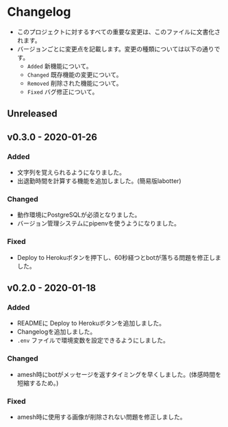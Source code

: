 # Changelog

* このプロジェクトに対するすべての重要な変更は、このファイルに文書化されます。
* バージョンごとに変更点を記載します。変更の種類については以下の通りです。
    * `Added` 新機能について。
    * `Changed` 既存機能の変更について。
    * `Removed` 削除された機能について。
    * `Fixed` バグ修正について。

## Unreleased

## v0.3.0 - 2020-01-26
### Added
* 文字列を覚えられるようになりました。
* 出退勤時間を計算する機能を追加しました。(簡易版labotter)

### Changed
* 動作環境にPostgreSQLが必須となりました。
* バージョン管理システムにpipenvを使うようになりました。

### Fixed
* Deploy to Herokuボタンを押下し、60秒経つとbotが落ちる問題を修正しました。

## v0.2.0 - 2020-01-18
### Added
* READMEに Deploy to Herokuボタンを追加しました。
* Changelogを追加しました。
* `.env` ファイルで環境変数を設定できるようにしました。

### Changed
* amesh時にbotがメッセージを返すタイミングを早くしました。(体感時間を短縮するため。)

### Fixed
* amesh時に使用する画像が削除されない問題を修正しました。
